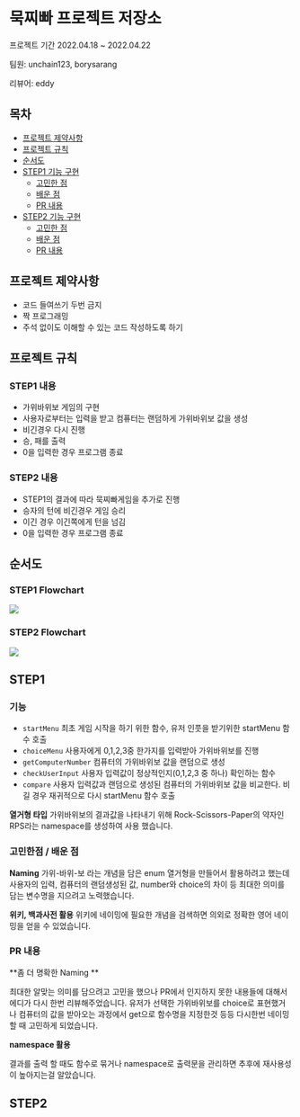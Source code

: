 묵찌빠 프로젝트 저장소
=====
프로젝트 기간 2022.04.18 ~ 2022.04.22

팀원: unchain123, borysarang

리뷰어: eddy

## 목차
- [프로젝트 제약사항](#프로젝트-제약사항)
- [프로젝트 규칙](#프로젝트-규칙)
- [순서도](#순서도)
- [STEP1 기능 구현](#STEP1)
    * [고민한 점](#고민한-점)
    * [배운 점](#배운-점)
    * [PR 내용](#PR-내용)
- [STEP2 기능 구현](#STEP2)
    * [고민한 점](#고민한-점)
    * [배운 점](#배운-점)
    * [PR 내용](#PR-내용)

## 프로젝트 제약사항
- 코드 들여쓰기 두번 금지
- 짝 프로그래밍
- 주석 없이도 이해할 수 있는 코드 작성하도록 하기

## 프로젝트 규칙
### STEP1 내용
- 가위바위보 게임의 구현
- 사용자로부터는 입력을 받고 컴퓨터는 랜덤하게 가위바위보 값을 생성
- 비긴경우 다시 진행
- 승, 패를 출력
- 0을 입력한 경우 프로그램 종료

### STEP2 내용
- STEP1의 결과에 따라 묵찌빠게임을 추가로 진행
- 승자의 턴에 비긴경우 게임 승리
- 이긴 경우 이긴쪽에게 턴을 넘김
- 0을 입력한 경우 프로그램 종료

## 순서도
### STEP1 Flowchart
![](https://i.imgur.com/wfITZ4t.png)

### STEP2 Flowchart
![](https://i.imgur.com/fVSofGc.png)

## STEP1
### 기능
- `startMenu` 최초 게임 시작을 하기 위한 함수, 유저 인풋을 받기위한 startMenu 함수 호출
- `choiceMenu` 사용자에게 0,1,2,3중 한가지를 입력받아 가위바위보를 진행
- `getComputerNumber` 컴퓨터의 가위바위보 값을 랜덤으로 생성
- `checkUserInput` 사용자 입력값이 정상적인지(0,1,2,3 중 하나) 확인하는 함수
- `compare` 사용자 입력값과 랜덤으로 생성된 컴퓨터의 가위바위보 값을 비교한다. 비길 경우 재귀적으로 다시 startMenu 함수 호출

**열거형 타입**
가위바위보의 결과값을 나타내기 위해 Rock-Scissors-Paper의 약자인 RPS라는 namespace를 생성하여 사용 했습니다.

### 고민한점 / 배운 점
**Naming**
가위-바위-보 라는 개념을 담은 enum 열거형을 만들어서 활용하려고 했는데 사용자의 입력, 컴퓨터의 랜덤생성된 값, number와 choice의 차이 등 최대한 의미를 담는 변수명을 지으려고 노력했습니다.

**위키, 백과사전 활용** 
위키에 네이밍에 필요한 개념을 검색하면 의외로 정확한 영어 네이밍을 얻을 수 있었습니다. 

### PR 내용
**좀 더 명확한 Naming **

최대한 알맞는 의미를 담으려고 고민을 했으나 PR에서 인지하지 못한 내용들에 대해서 에디가 다시 한번 리뷰해주었습니다. 유저가 선택한 가위바위보를 choice로 표현했거나 컴퓨터의 값을 받아오는 과정에서 get으로 함수명을 지정한것 등등 다시한번 네이밍할 때 고민하게 되었습니다. 

**namespace 활용**

결과를 출력 할 때도 함수로 묶거나 namespace로 출력문을 관리하면 추후에 재사용성이 높아지는걸 알았습니다.

## STEP2
